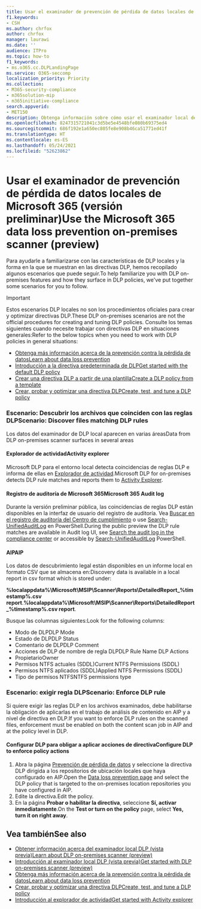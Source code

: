```yaml
---
title: Usar el examinador de prevención de pérdida de datos locales de Microsoft 365 (versión preliminar)
f1.keywords:
- CSH
ms.author: chrfox
author: chrfox
manager: laurawi
ms.date: ''
audience: ITPro
ms.topic: how-to
f1_keywords:
- ms.o365.cc.DLPLandingPage
ms.service: O365-seccomp
localization_priority: Priority
ms.collection:
- M365-security-compliance
- m365solution-mip
- m365initiative-compliance
search.appverid:
- MET150
description: Obtenga información sobre cómo usar el examinador local de prevención de pérdida de datos de Microsoft 365 para examinar los datos almacenados e implementar las acciones de protección para los recursos compartidos de archivos locales y las carpetas y bibliotecas de documentos de SharePoint local.
ms.openlocfilehash: 8247315721041c3d5be5e4548bfe080b69375ed4
ms.sourcegitcommit: 686f192e1a650ec805fe8e908b46ca51771ed41f
ms.translationtype: HT
ms.contentlocale: es-ES
ms.lasthandoff: 05/24/2021
ms.locfileid: "52623862"
---
```

# <a name="use-the-microsoft-365-data-loss-prevention-on-premises-scanner-preview"></a><span data-ttu-id="9ed18-103">Usar el examinador de prevención de pérdida de datos locales de Microsoft 365 (versión preliminar)</span><span class="sxs-lookup"><span data-stu-id="9ed18-103">Use the Microsoft 365 data loss prevention on-premises scanner (preview)</span></span>

<span data-ttu-id="9ed18-104">Para ayudarle a familiarizarse con las características de DLP locales y la forma en la que se muestran en las directivas DLP, hemos recopilado algunos escenarios que puede seguir.</span><span class="sxs-lookup"><span data-stu-id="9ed18-104">To help familiarize you with DLP on-premises features and how they surface in DLP policies, we've put together some scenarios for you to follow.</span></span>

> [!IMPORTANT]
> <span data-ttu-id="9ed18-105">Estos escenarios DLP locales no son los procedimientos oficiales para crear y optimizar directivas DLP.</span><span class="sxs-lookup"><span data-stu-id="9ed18-105">These DLP on-premises scenarios are not the official procedures for creating and tuning DLP policies.</span></span> <span data-ttu-id="9ed18-106">Consulte los temas siguientes cuando necesite trabajar con directivas DLP en situaciones generales:</span><span class="sxs-lookup"><span data-stu-id="9ed18-106">Refer to the below topics when you need to work with DLP policies in general situations:</span></span>
>- [<span data-ttu-id="9ed18-107">Obtenga más información acerca de la prevención contra la pérdida de datos</span><span class="sxs-lookup"><span data-stu-id="9ed18-107">Learn about data loss prevention</span></span>](dlp-learn-about-dlp.md)
>- [<span data-ttu-id="9ed18-108">Introducción a la directiva predeterminada de DLP</span><span class="sxs-lookup"><span data-stu-id="9ed18-108">Get started with the default DLP policy</span></span>](get-started-with-the-default-dlp-policy.md)
>- [<span data-ttu-id="9ed18-109">Crear una directiva DLP a partir de una plantilla</span><span class="sxs-lookup"><span data-stu-id="9ed18-109">Create a DLP policy from a template</span></span>](create-a-dlp-policy-from-a-template.md)
>- [<span data-ttu-id="9ed18-110">Crear, probar y optimizar una directiva DLP</span><span class="sxs-lookup"><span data-stu-id="9ed18-110">Create, test, and tune a DLP policy</span></span>](create-test-tune-dlp-policy.md)

### <a name="scenario-discover-files-matching-dlp-rules"></a><span data-ttu-id="9ed18-111">Escenario: Descubrir los archivos que coinciden con las reglas DLP</span><span class="sxs-lookup"><span data-stu-id="9ed18-111">Scenario: Discover files matching DLP rules</span></span>

<span data-ttu-id="9ed18-112">Los datos del examinador de DLP local aparecen en varias áreas</span><span class="sxs-lookup"><span data-stu-id="9ed18-112">Data from DLP on-premises scanner surfaces in several areas</span></span>

#### <a name="activity-explorer"></a><span data-ttu-id="9ed18-113">Explorador de actividad</span><span class="sxs-lookup"><span data-stu-id="9ed18-113">Activity explorer</span></span>

 <span data-ttu-id="9ed18-114">Microsoft DLP para el entorno local detecta coincidencias de reglas DLP e informa de ellas en [Explorador de actividad](https://compliance.microsoft.com/dataclassification?viewid=activitiesexplorer).</span><span class="sxs-lookup"><span data-stu-id="9ed18-114">Microsoft DLP for on-premises detects DLP rule matches and reports them to [Activity Explorer](https://compliance.microsoft.com/dataclassification?viewid=activitiesexplorer).</span></span> 
 
#### <a name="microsoft-365-audit-log"></a><span data-ttu-id="9ed18-115">Registro de auditoría de Microsoft 365</span><span class="sxs-lookup"><span data-stu-id="9ed18-115">Microsoft 365 Audit log</span></span>

<span data-ttu-id="9ed18-116">Durante la versión preliminar pública, las coincidencias de reglas DLP están disponibles en la interfaz de usuario del registro de auditoría. Vea [Buscar en el registro de auditoría del Centro de cumplimiento](search-the-audit-log-in-security-and-compliance.md) o use [Search-UnifiedAuditLog](/powershell/module/exchange/search-unifiedauditlog?view=exchange-ps) en PowerShell.</span><span class="sxs-lookup"><span data-stu-id="9ed18-116">During the public preview the DLP rule matches are available in Audit log UI, see [Search the audit log in the compliance center](search-the-audit-log-in-security-and-compliance.md)  or accessible by [Search-UnifiedAuditLog](/powershell/module/exchange/search-unifiedauditlog?view=exchange-ps) PowerShell.</span></span>

#### <a name="aip"></a><span data-ttu-id="9ed18-117">AIP</span><span class="sxs-lookup"><span data-stu-id="9ed18-117">AIP</span></span>

<span data-ttu-id="9ed18-118">Los datos de descubrimiento legal están disponibles en un informe local en formato CSV que se almacena en:</span><span class="sxs-lookup"><span data-stu-id="9ed18-118">Discovery data is available in a local report in csv format which is stored under:</span></span>

<span data-ttu-id="9ed18-119">**%localappdata%\Microsoft\MSIP\Scanner\Reports\DetailedReport_%timestamp%.csv report**.</span><span class="sxs-lookup"><span data-stu-id="9ed18-119">**%localappdata%\Microsoft\MSIP\Scanner\Reports\DetailedReport_%timestamp%.csv report**.</span></span>

 <span data-ttu-id="9ed18-120">Busque las columnas siguientes:</span><span class="sxs-lookup"><span data-stu-id="9ed18-120">Look for the following columns:</span></span>
- <span data-ttu-id="9ed18-121">Modo de DLP</span><span class="sxs-lookup"><span data-stu-id="9ed18-121">DLP Mode</span></span>
- <span data-ttu-id="9ed18-122">Estado de DLP</span><span class="sxs-lookup"><span data-stu-id="9ed18-122">DLP Status</span></span>
- <span data-ttu-id="9ed18-123">Comentario de DLP</span><span class="sxs-lookup"><span data-stu-id="9ed18-123">DLP Comment</span></span>
- <span data-ttu-id="9ed18-124">Acciones de DLP de nombre de regla DLP</span><span class="sxs-lookup"><span data-stu-id="9ed18-124">DLP Rule Name DLP Actions</span></span>
- <span data-ttu-id="9ed18-125">Propietario</span><span class="sxs-lookup"><span data-stu-id="9ed18-125">Owner</span></span>
- <span data-ttu-id="9ed18-126">Permisos NTFS actuales (SDDL)</span><span class="sxs-lookup"><span data-stu-id="9ed18-126">Current NTFS Permissions (SDDL)</span></span>
- <span data-ttu-id="9ed18-127">Permisos NTFS aplicados (SDDL)</span><span class="sxs-lookup"><span data-stu-id="9ed18-127">Applied NTFS Permissions (SDDL)</span></span>
- <span data-ttu-id="9ed18-128">Tipo de permisos NTFS</span><span class="sxs-lookup"><span data-stu-id="9ed18-128">NTFS permissions type</span></span>
 
### <a name="scenario-enforce-dlp-rule"></a><span data-ttu-id="9ed18-129">Escenario: exigir regla DLP</span><span class="sxs-lookup"><span data-stu-id="9ed18-129">Scenario: Enforce DLP rule</span></span> 

<span data-ttu-id="9ed18-130">Si quiere exigir las reglas DLP en los archivos examinados, debe habilitarse la obligación de aplicarlas en el trabajo de análisis de contenido en AIP y a nivel de directiva en DLP.</span><span class="sxs-lookup"><span data-stu-id="9ed18-130">If you want to enforce DLP rules on the scanned files, enforcement must be enabled on both the content scan job in AIP and at the policy level in DLP.</span></span>


#### <a name="configure-dlp-to-enforce-policy-actions"></a><span data-ttu-id="9ed18-131">Configurar DLP para obligar a aplicar acciones de directiva</span><span class="sxs-lookup"><span data-stu-id="9ed18-131">Configure DLP to enforce policy actions</span></span>

1. <span data-ttu-id="9ed18-132">Abra la página [Prevención de pérdida de datos](https://compliance.microsoft.com/datalossprevention?viewid=policies) y seleccione la directiva DLP dirigida a los repositorios de ubicación locales que haya configurado en AIP.</span><span class="sxs-lookup"><span data-stu-id="9ed18-132">Open the [Data loss prevention page](https://compliance.microsoft.com/datalossprevention?viewid=policies) and select the DLP policy that is targeted to the on-premises location repositories you have configured in AIP.</span></span> 
2. <span data-ttu-id="9ed18-133">Edite la directiva.</span><span class="sxs-lookup"><span data-stu-id="9ed18-133">Edit the policy.</span></span>
3. <span data-ttu-id="9ed18-134">En la página **Probar o habilitar la directiva**, seleccione **Sí, activar inmediatamente**.</span><span class="sxs-lookup"><span data-stu-id="9ed18-134">On the **Test or turn on the policy** page, select **Yes, turn it on right away**.</span></span> 

## <a name="see-also"></a><span data-ttu-id="9ed18-135">Vea también</span><span class="sxs-lookup"><span data-stu-id="9ed18-135">See also</span></span>

- [<span data-ttu-id="9ed18-136">Obtener información acerca del examinador local DLP (vista previa)</span><span class="sxs-lookup"><span data-stu-id="9ed18-136">Learn about DLP on-premises scanner (preview)</span></span>](dlp-on-premises-scanner-learn.md)
- [<span data-ttu-id="9ed18-137">Introducción al examinador local DLP (vista previa)</span><span class="sxs-lookup"><span data-stu-id="9ed18-137">Get started with  DLP on-premises scanner (preview)</span></span>](dlp-on-premises-scanner-get-started.md)
- [<span data-ttu-id="9ed18-138">Obtenga más información acerca de la prevención contra la pérdida de datos</span><span class="sxs-lookup"><span data-stu-id="9ed18-138">Learn about data loss prevention</span></span>](dlp-learn-about-dlp.md)
- [<span data-ttu-id="9ed18-139">Crear, probar y optimizar una directiva DLP</span><span class="sxs-lookup"><span data-stu-id="9ed18-139">Create, test, and tune a DLP policy</span></span>](create-test-tune-dlp-policy.md)
- [<span data-ttu-id="9ed18-140">Introducción al explorador de actividad</span><span class="sxs-lookup"><span data-stu-id="9ed18-140">Get started with Activity explorer</span></span>](data-classification-activity-explorer.md)